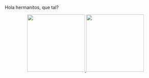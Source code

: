 Hola hermanitos, que tal?

<div align="center">
  <a href="https://github.com/admirschaurich">
  <img height="180em" src="https://github-readme-stats.vercel.app/api?username=admirschaurich&show_icons=true&theme=blueberry&include_all_commits=true&count_private=true"/>
  <img height="180em" src="https://github-readme-stats.vercel.app/api/top-langs/?username=admirschaurich&layout=compact&langs_count=8&theme=blueberry"/>
</div>
